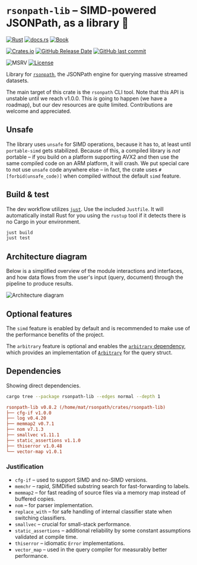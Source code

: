 # `rsonpath-lib` &ndash; SIMD-powered JSONPath, as a library 🚀

[![Rust](https://github.com/V0ldek/rsonpath/actions/workflows/rust.yml/badge.svg)](https://github.com/V0ldek/rsonpath/actions/workflows/rust.yml)
[![docs.rs](https://img.shields.io/docsrs/rsonpath-lib?logo=docs.rs)](https://docs.rs/crate/rsonpath-lib/latest)
[![Book](https://img.shields.io/badge/book-available-4DC720?logo=mdbook)](https://v0ldek.github.io/rsonpath/)

[![Crates.io](https://img.shields.io/crates/v/rsonpath?logo=docs.rs)](https://crates.io/crates/rsonpath)
[![GitHub Release Date](https://img.shields.io/github/release-date/v0ldek/rsonpath?logo=github)](https://github.com/V0ldek/rsonpath/releases)
[![GitHub last commit](https://img.shields.io/github/last-commit/v0ldek/rsonpath?logo=github)](https://github.com/V0ldek/rsonpath/commits/main)

![MSRV](https://img.shields.io/badge/msrv-v1.67.1-orange?logo=rust "Minimum Supported Rust Version for `rq`")
[![License](https://img.shields.io/crates/l/rsonpath)](https://choosealicense.com/licenses/mit/)

Library for [`rsonpath`](https://crates.io/crates/rsonpath), the JSONPath engine for querying massive streamed datasets.

The main target of this crate is the `rsonpath` CLI tool. Note that this API is unstable until we reach
v1.0.0. This *is* going to happen (we have a roadmap), but our dev resources are quite limited.
Contributions are welcome and appreciated.

## Unsafe

The library uses `unsafe` for SIMD operations, because it has to, at least until `portable-simd` gets stabilized.
Because of this, a compiled library is *not* portable &ndash; if you build on a platform supporting
AVX2 and then use the same compiled code on an ARM platform, it will crash.
We put special care to not use `unsafe` code anywhere else &ndash; in fact, the crate uses `#[forbid(unsafe_code)]`
when compiled without the default `simd` feature.

## Build & test

The dev workflow utilizes [`just`](https://github.com/casey/just).
Use the included `Justfile`. It will automatically install Rust for you using the `rustup` tool if it detects there is no Cargo in your environment.

```bash
just build
just test
```

## Architecture diagram

Below is a simplified overview of the module interactions and interfaces,
and how data flows from the user's input (query, document) through the pipeline to produce results.

![Architecture diagram](/img/rsonpath-architecture.svg)

## Optional features

The `simd` feature is enabled by default and is recommended to make use of the performance benefits of the project.

The `arbitrary` feature is optional and enables the [`arbitrary` dependency](https://lib.rs/crates/arbitrary),
which provides an implementation of [`Arbitrary`](https://docs.rs/arbitrary/latest/arbitrary/trait.Arbitrary.html)
for the query struct.

## Dependencies

Showing direct dependencies.

```bash
cargo tree --package rsonpath-lib --edges normal --depth 1
```

<!-- rsonpath-lib dependencies start -->
```ini
rsonpath-lib v0.8.2 (/home/mat/rsonpath/crates/rsonpath-lib)
├── cfg-if v1.0.0
├── log v0.4.20
├── memmap2 v0.7.1
├── nom v7.1.3
├── smallvec v1.11.1
├── static_assertions v1.1.0
├── thiserror v1.0.48
└── vector-map v1.0.1
```
<!-- rsonpath-lib dependencies end -->

### Justification

- `cfg-if` &ndash; used to support SIMD and no-SIMD versions.
- `memchr` &ndash; rapid, SIMDified substring search for fast-forwarding to labels.
- `memmap2` &ndash; for fast reading of source files via a memory map instead of buffered copies.
- `nom` &ndash; for parser implementation.
- `replace_with` &ndash; for safe handling of internal classifier state when switching classifiers.
- `smallvec` &ndash; crucial for small-stack performance.
- `static_assertions` &ndash; additional reliability by some constant assumptions validated at compile time.
- `thiserror` &ndash; idiomatic `Error` implementations.
- `vector_map` &ndash; used in the query compiler for measurably better performance.
